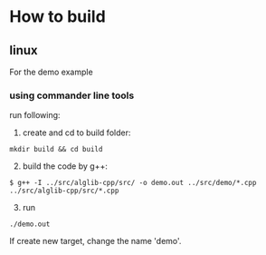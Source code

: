 # How to build

## linux
For the demo example
### using commander line tools

run following:
1. create and cd to build folder:
```
mkdir build && cd build
```
2. build the code by g++:
```
$ g++ -I ../src/alglib-cpp/src/ -o demo.out ../src/demo/*.cpp ../src/alglib-cpp/src/*.cpp
```
3. run 
```
./demo.out
```

If create new target, change the name  'demo'.
